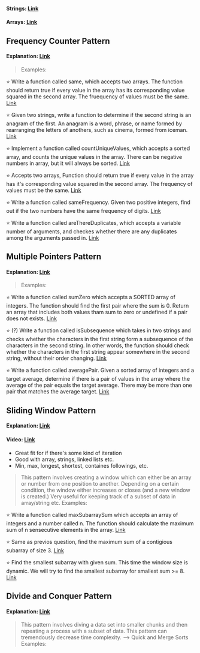 #### Strings: [Link](https://developer.mozilla.org/en-US/docs/Web/JavaScript/Reference/Global_Objects/String)
#### Arrays: [Link](https://developer.mozilla.org/en-US/docs/Web/JavaScript/Reference/Global_Objects/Array)

## Frequency Counter Pattern
#### Explanation: [Link](https://www.freecodecamp.org/news/solve-technical-interview-questions-using-frequency-counter/)
  
> Examples:

:star: Write a function called same, which accepts two arrays. The function should return true if every value in the array has its corresponding value squared in the second array. The fruequency of values must be the same. [Link](https://github.com/oucar/Data-Structures-Algorithms/blob/master/JS%2C%201-%20Problem%20Solving%20Patterns/same.js)<br>

:star: Given two strings, write a function to determine if the second string is an anagram of the first. An anagram is a word, phrase, or name formed by rearranging the letters of anothers, such as cinema, formed from iceman. [Link](https://github.com/oucar/Data-Structures-Algorithms/blob/master/JS%2C%201-%20Problem%20Solving%20Patterns/anagram.js)<br>

:star: Implement a function called countUniqueValues, which accepts a sorted array, and counts the unique values in the array. There can be negative numbers in array, but it will always be sorted. [Link](https://github.com/oucar/Data-Structures-Algorithms/blob/master/JS%2C%201-%20Problem%20Solving%20Patterns/countUnique.js)<br>

:star: Accepts two arrays, Function should return true if every value in the array has it's corresponding value squared in the second array. The frequency of values must be the same. [Link](https://github.com/oucar/Data-Structures-Algorithms/blob/master/JS%2C%201-%20Problem%20Solving%20Patterns/squaredFreqSame.js)<br>

:star: Write a function called sameFrequency. Given two positive integers, find out if the two numbers have the same frequency of digits. [Link](https://github.com/oucar/Data-Structures-Algorithms/blob/master/JS%2C%201-%20Problem%20Solving%20Patterns/sameFrequency.js)<br>

:star: Write a function called areThereDuplicates, which accepts a variable number of arguments, and checkes whether there are any duplicates among the arguments passed in. [Link](https://github.com/oucar/Data-Structures-Algorithms/blob/master/JS%2C%201-%20Problem%20Solving%20Patterns/areThereDuplicates.js)<br>



## Multiple Pointers Pattern
#### Explanation: [Link](https://medium.com/@kasiarosenb/algorithms-multiple-pointers-9843e1b5f1e1)

> Examples:

:star: Write a function called sumZero which accepts a SORTED array of integers. The function should find the first pair where the sum is 0. Return an array that includes both values tham sum to zero or undefined if a pair does not exists. [Link](https://github.com/oucar/Data-Structures-Algorithms/blob/master/JS%2C%201-%20Problem%20Solving%20Patterns/sumZero.js)<br>

:star: (?) Write a function called isSubsequence which takes in two strings and checks whether the characters in the first string form a subsequence of the characters in the second string. In other words, the function should check whether the characters in the first string appear somewhere in the second string, without their order changing. [Link](https://github.com/oucar/Data-Structures-Algorithms/blob/master/JS%2C%201-%20Problem%20Solving%20Patterns/isSubsequence.js)<br>

:star: Write a function called averagePair. Given a sorted array of integers and a target average, determine if there is a pair of values in the array where the average of the pair equals the target average. There may be more than one pair that matches the average target. [Link](https://github.com/oucar/Data-Structures-Algorithms/blob/master/JS%2C%201-%20Problem%20Solving%20Patterns/averagePair.js)<br>




## Sliding Window Pattern
#### Explanation: [Link](https://medium.datadriveninvestor.com/javascript-algorithm-2-sliding-window-66622c7cb4f8)
#### Video: [Link](https://www.youtube.com/watch?v=MK-NZ4hN7rs)
* Great fit for if there's some kind of iteration
* Good with array, strings, linked lists etc.
* Min, max, longest, shortest, containes followings, etc.

> This pattern involves creating a window which can either be an array or number from one position to another. Depending on a certain condition, the window either increases or closes (and a new window is created.) Very useful for keeping track of a subset of data in array/string etc.
> Examples:

:star: Write a function called maxSubarraySum which accepts an array of integers and a number called n. The function should calculate the maximum sum of n sensecutive elements in the array. [Link](https://github.com/oucar/Data-Structures-Algorithms/blob/master/JS%2C%201-%20Problem%20Solving%20Patterns/maxSubarraySum.js)<br>

:star: Same as previos question, find the maximum sum of a contigious subarray of size 3. [Link](https://github.com/oucar/Data-Structures-Algorithms/blob/master/JS%2C%201-%20Problem%20Solving%20Patterns/maxSubarray3.js)

:star: Find the smallest subarray with given sum. This time the window size is dynamic. We will try to find the smallest subarray for smallest sum >= 8. [Link](https://github.com/oucar/Data-Structures-Algorithms/blob/master/JS%2C%201-%20Problem%20Solving%20Patterns/smallestSum.js)

  
## Divide and Conquer Pattern
#### Explanation: [Link](https://hackernoon.com/divide-and-conquer-binary-search-in-javascript-et233zgt)
> This pattern involves diving a data set into smaller chunks and then repeating a process with a subset of data. This pattern can tremendously decrease time complexity. --> Quick and Merge Sorts
> Examples:


